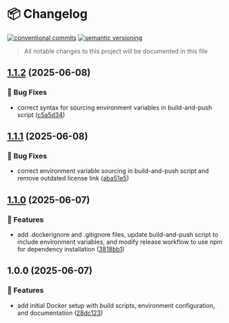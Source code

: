 # 📦 Changelog
[![conventional commits](https://img.shields.io/badge/conventional%20commits-1.0.0-yellow.svg)](https://conventionalcommits.org)
[![semantic versioning](https://img.shields.io/badge/semantic%20versioning-2.0.0-green.svg)](https://semver.org)
> All notable changes to this project will be documented in this file


## [1.1.2](https://github.com/humlab/cwb-container/compare/v1.1.1...v1.1.2) (2025-06-08)

### 🐛 Bug Fixes

* correct syntax for sourcing environment variables in build-and-push script ([c5a5d34](https://github.com/humlab/cwb-container/commit/c5a5d3476580f0e75559a392f0963e2f25a135ea))

## [1.1.1](https://github.com/humlab/cwb-container/compare/v1.1.0...v1.1.1) (2025-06-08)

### 🐛 Bug Fixes

* correct environment variable sourcing in build-and-push script and remove outdated license link ([aba51e5](https://github.com/humlab/cwb-container/commit/aba51e55e4ff1600ee16d2faa1633be625c8555a))

## [1.1.0](https://github.com/humlab/cwb-container/compare/v1.0.0...v1.1.0) (2025-06-07)

### 🍕 Features

* add .dockerignore and .gitignore files, update build-and-push script to include environment variables, and modify release workflow to use npm for dependency installation ([3818bb1](https://github.com/humlab/cwb-container/commit/3818bb151e3cff5077a7a744b9813c9834c16155))

## 1.0.0 (2025-06-07)

### 🍕 Features

* add initial Docker setup with build scripts, environment configuration, and documentation ([28dc123](https://github.com/humlab/cwb-container/commit/28dc12363379f4ff69764e023eec38a8ab2c86e3))
